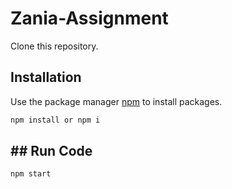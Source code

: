 # Zania-Assignment
Clone this repository.
## Installation
Use the package manager [npm](https://docs.npmjs.com/cli/v10/commands/npm-install) to install packages.

```js
npm install or npm i
```

## ## Run Code

```js
npm start
```
